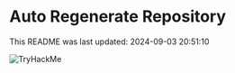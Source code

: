 # Auto Regenerate Repository

This README was last updated: 2024-09-03 20:51:10

 ![TryHackMe](https://tryhackme.com/badge/533634)